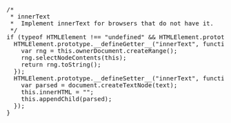 <pre>
/*
 * innerText
 *	Implement innerText for browsers that do not have it.
 */
if (typeof HTMLElement !== "undefined" && HTMLElement.prototype) {
  HTMLElement.prototype.__defineGetter__("innerText", function () {
    var rng = this.ownerDocument.createRange();
    rng.selectNodeContents(this);
    return rng.toString();
  });
  HTMLElement.prototype.__defineSetter__("innerText", function (text) {
    var parsed = document.createTextNode(text);
    this.innerHTML = "";
    this.appendChild(parsed);
  });
}
</pre>
